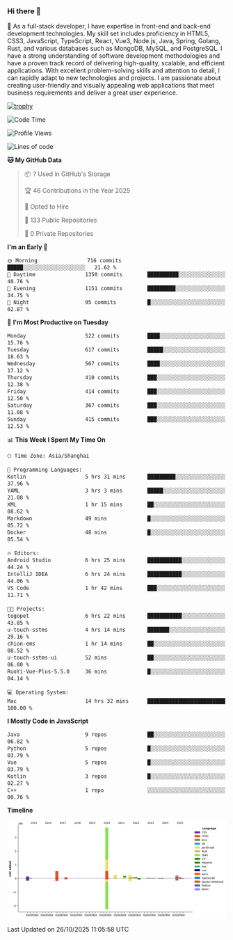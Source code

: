 ### Hi there 👋

🌱 As a full-stack developer, I have expertise in front-end and back-end development technologies. My skill set includes proficiency in HTML5, CSS3, JavaScript, TypeScript, React, Vue3, Node.js, Java, Spring, Golang, Rust, and various databases such as MongoDB, MySQL, and PostgreSQL. I have a strong understanding of software development methodologies and have a proven track record of delivering high-quality, scalable, and efficient applications. With excellent problem-solving skills and attention to detail, I can rapidly adapt to new technologies and projects. I am passionate about creating user-friendly and visually appealing web applications that meet business requirements and deliver a great user experience.

[![trophy](https://github-profile-trophy.vercel.app/?username=elton&rank=SECRET,SSS,SS,S,AAA,AA,A&theme=onedark&no-frame=true&margin-w=10)](https://github.com/ryo-ma/github-profile-trophy)

<!--START_SECTION:waka-->
![Code Time](http://img.shields.io/badge/Code%20Time-2%2C019%20hrs%2039%20mins-blue)

![Profile Views](http://img.shields.io/badge/Profile%20Views-1-blue)

![Lines of code](https://img.shields.io/badge/From%20Hello%20World%20I%27ve%20Written-5.9%20million%20lines%20of%20code-blue)

**🐱 My GitHub Data** 

> 📦 ? Used in GitHub's Storage 
 > 
> 🏆 46 Contributions in the Year 2025
 > 
> 💼 Opted to Hire
 > 
> 📜 133 Public Repositories 
 > 
> 🔑 0 Private Repositories 
 > 
**I'm an Early 🐤** 

```text
🌞 Morning                716 commits         █████░░░░░░░░░░░░░░░░░░░░   21.62 % 
🌆 Daytime                1350 commits        ██████████░░░░░░░░░░░░░░░   40.76 % 
🌃 Evening                1151 commits        █████████░░░░░░░░░░░░░░░░   34.75 % 
🌙 Night                  95 commits          █░░░░░░░░░░░░░░░░░░░░░░░░   02.87 % 
```
📅 **I'm Most Productive on Tuesday** 

```text
Monday                   522 commits         ████░░░░░░░░░░░░░░░░░░░░░   15.76 % 
Tuesday                  617 commits         █████░░░░░░░░░░░░░░░░░░░░   18.63 % 
Wednesday                567 commits         ████░░░░░░░░░░░░░░░░░░░░░   17.12 % 
Thursday                 410 commits         ███░░░░░░░░░░░░░░░░░░░░░░   12.38 % 
Friday                   414 commits         ███░░░░░░░░░░░░░░░░░░░░░░   12.50 % 
Saturday                 367 commits         ███░░░░░░░░░░░░░░░░░░░░░░   11.08 % 
Sunday                   415 commits         ███░░░░░░░░░░░░░░░░░░░░░░   12.53 % 
```


📊 **This Week I Spent My Time On** 

```text
🕑︎ Time Zone: Asia/Shanghai

💬 Programming Languages: 
Kotlin                   5 hrs 31 mins       █████████░░░░░░░░░░░░░░░░   37.96 % 
YAML                     3 hrs 3 mins        █████░░░░░░░░░░░░░░░░░░░░   21.08 % 
XML                      1 hr 15 mins        ██░░░░░░░░░░░░░░░░░░░░░░░   08.62 % 
Markdown                 49 mins             █░░░░░░░░░░░░░░░░░░░░░░░░   05.72 % 
Docker                   48 mins             █░░░░░░░░░░░░░░░░░░░░░░░░   05.54 % 

🔥 Editors: 
Android Studio           6 hrs 25 mins       ███████████░░░░░░░░░░░░░░   44.24 % 
IntelliJ IDEA            6 hrs 24 mins       ███████████░░░░░░░░░░░░░░   44.06 % 
VS Code                  1 hr 42 mins        ███░░░░░░░░░░░░░░░░░░░░░░   11.71 % 

🐱‍💻 Projects: 
togopet                  6 hrs 22 mins       ███████████░░░░░░░░░░░░░░   43.85 % 
u-touch-sstms            4 hrs 14 mins       ███████░░░░░░░░░░░░░░░░░░   29.16 % 
chion-ems                1 hr 14 mins        ██░░░░░░░░░░░░░░░░░░░░░░░   08.52 % 
u-touch-sstms-ui         52 mins             ██░░░░░░░░░░░░░░░░░░░░░░░   06.00 % 
RuoYi-Vue-Plus-5.5.0     36 mins             █░░░░░░░░░░░░░░░░░░░░░░░░   04.14 % 

💻 Operating System: 
Mac                      14 hrs 32 mins      █████████████████████████   100.00 % 
```

**I Mostly Code in JavaScript** 

```text
Java                     9 repos             ██░░░░░░░░░░░░░░░░░░░░░░░   06.82 % 
Python                   5 repos             █░░░░░░░░░░░░░░░░░░░░░░░░   03.79 % 
Vue                      5 repos             █░░░░░░░░░░░░░░░░░░░░░░░░   03.79 % 
Kotlin                   3 repos             █░░░░░░░░░░░░░░░░░░░░░░░░   02.27 % 
C++                      1 repo              ░░░░░░░░░░░░░░░░░░░░░░░░░   00.76 % 
```



**Timeline**

![Lines of Code chart](https://raw.githubusercontent.com/elton/elton/main/assets/bar_graph.png)


 Last Updated on 26/10/2025 11:05:58 UTC
<!--END_SECTION:waka-->

<!--
**elton/elton** is a ✨ _special_ ✨ repository because its `README.md` (this file) appears on your GitHub profile.

Here are some ideas to get you started:

- 🔭 I’m currently working on ...
- 🌱 I’m currently learning ...
- 👯 I’m looking to collaborate on ...
- 🤔 I’m looking for help with ...
- 💬 Ask me about ...
- 📫 How to reach me: ...
- 😄 Pronouns: ...
- ⚡ Fun fact: ...
-->
